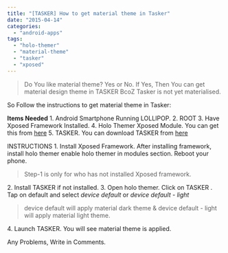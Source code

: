 ```yaml
---
title: "[TASKER] How to get material theme in Tasker"
date: "2015-04-14"
categories:
  - "android-apps"
tags:
  - "holo-themer"
  - "material-theme"
  - "tasker"
  - "xposed"
---
```


> Do You like material theme? Yes or No. If Yes, Then You can get material design theme in TASKER BcoZ Tasker is not yet materialised.

So Follow the instructions to get material theme in Tasker:

**Items Needed** 1. Android Smartphone Running LOLLIPOP. 2. ROOT 3. Have Xposed Framework Installed. 4. Holo Themer Xposed Module. You can get this from [here](http://goo.gl/B8BtAe) 5. TASKER. You can download TASKER from [here](http://wp.me/p4C8mV-9)

INSTRUCTIONS 1. Install Xposed Framework. After installing framework, install holo themer enable holo themer in modules section. Reboot your phone.

> Step-1 is only for who has not installed Xposed framework.

2\. Install TASKER if not installed. 3. Open holo themer. Click on TASKER . Tap on default and select _device default_ or _device default - light_

> device default will apply material dark theme & device default - light will apply material light theme.

4\. Launch TASKER. You will see material theme is applied.

<!-- **Screenshot** [![image](images/wpid-wp-1429018937861.png "wp-1429018937861")](http://androidappsv.files.wordpress.com/2015/04/wpid-wp-1429018937861.png) -->

Any Problems, Write in Comments.
